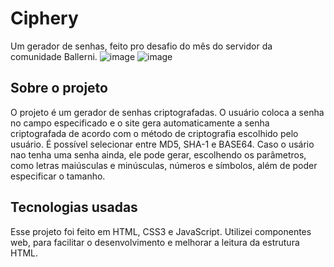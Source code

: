 # Ciphery
Um gerador de senhas, feito pro desafio do mês do servidor da comunidade Ballerni.
![image](https://github.com/Daviloper0/Ciphery/assets/71159549/4c60b829-bf90-4d3e-a0a5-39d15246c281)
![image](https://github.com/Daviloper0/Ciphery/assets/71159549/6be70924-1484-40e7-89a5-71e20608560b)
## Sobre o projeto
O projeto é um gerador de senhas criptografadas. O usuário coloca a senha no campo especificado e o site gera automaticamente a senha criptografada de acordo com o método de criptografia escolhido pelo usuário. É possível selecionar entre MD5, SHA-1 e BASE64. Caso o usário nao tenha uma senha ainda, ele pode gerar, escolhendo os parâmetros, como letras maiúsculas e minúsculas, números e símbolos, além de poder especificar o tamanho.
## Tecnologias usadas
Esse projeto foi feito em HTML, CSS3 e JavaScript. Utilizei componentes web, para facilitar o desenvolvimento e melhorar a leitura da estrutura HTML.
